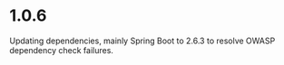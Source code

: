 # 1.0.6

Updating dependencies, mainly Spring Boot to 2.6.3 to resolve OWASP dependency check failures.
